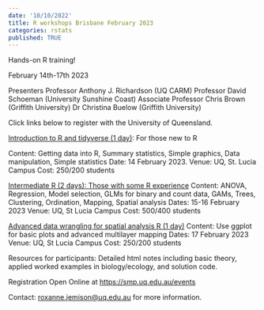 ```yaml
---
date: '10/10/2022'
title: R workshops Brisbane February 2023
categories: rstats
published: TRUE
---
```


Hands-on R training!

February 14th-17th 2023

Presenters
Professor Anthony J. Richardson (UQ CARM)
Professor David Schoeman (University Sunshine Coast)
Associate Professor Chris Brown (Griffith University)
Dr Christina Buelow (Griffith University)

Click links below to register with the University of Queensland.

[Introduction to R and tidyverse (1 day)](https://smp.uq.edu.au/event/session/13604): For those new to R

Content: Getting data into R, Summary statistics, Simple graphics, Data manipulation, Simple statistics
Date: 14 February 2023. Venue: UQ, St. Lucia Campus
Cost: $250/$200 students

[Intermediate R (2 days): Those with some R experience](https://smp.uq.edu.au/event/session/13599)
Content: ANOVA, Regression, Model selection, GLMs for binary and count data, GAMs, Trees, Clustering, Ordination, Mapping, Spatial analysis
Dates: 15-16 February 2023 Venue: UQ, St Lucia Campus
Cost: $500/$400 students

[Advanced data wrangling for spatial analysis R (1 day)](https://smp.uq.edu.au/event/session/13594)
Content: Use ggplot for basic plots and advanced multilayer mapping
Dates: 17 February 2023 Venue: UQ, St Lucia Campus
Cost: $250/$200 students


Resources for participants:
Detailed html notes including basic theory, applied worked examples in biology/ecology, and solution code.

Registration Open Online at https://smp.uq.edu.au/events

Contact: roxanne.jemison@uq.edu.au for more information.
